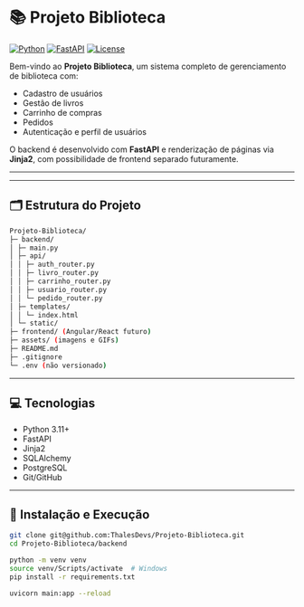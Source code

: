 # 📚 Projeto Biblioteca

[![Python](https://img.shields.io/badge/Python-3.11-blue)](https://www.python.org/)
[![FastAPI](https://img.shields.io/badge/FastAPI-0.100-green)](https://fastapi.tiangolo.com/)
[![License](https://img.shields.io/badge/License-Free-orange)](#)

Bem-vindo ao **Projeto Biblioteca**, um sistema completo de gerenciamento de biblioteca com:

- Cadastro de usuários  
- Gestão de livros  
- Carrinho de compras  
- Pedidos  
- Autenticação e perfil de usuários  

O backend é desenvolvido com **FastAPI** e renderização de páginas via **Jinja2**, com possibilidade de frontend separado futuramente.

---


---

## 🗂 Estrutura do Projeto
```bash
Projeto-Biblioteca/
├─ backend/
│ ├─ main.py
│ ├─ api/
│ │ ├─ auth_router.py
│ │ ├─ livro_router.py
│ │ ├─ carrinho_router.py
│ │ ├─ usuario_router.py
│ │ └─ pedido_router.py
│ ├─ templates/
│ │ └─ index.html
│ └─ static/
├─ frontend/ (Angular/React futuro)
├─ assets/ (imagens e GIFs)
├─ README.md
├─ .gitignore
└─ .env (não versionado)
```

---

## 💻 Tecnologias

- Python 3.11+  
- FastAPI  
- Jinja2  
- SQLAlchemy  
- PostgreSQL  
- Git/GitHub  

---

## 🔧 Instalação e Execução

```bash
git clone git@github.com:ThalesDevs/Projeto-Biblioteca.git
cd Projeto-Biblioteca/backend

python -m venv venv
source venv/Scripts/activate  # Windows
pip install -r requirements.txt

uvicorn main:app --reload
